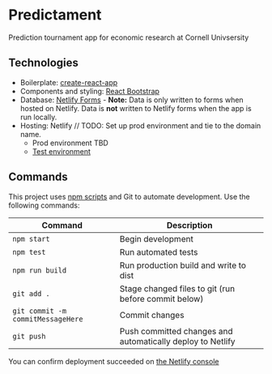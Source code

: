 # Predictament

Prediction tournament app for economic research at Cornell Univsersity

## Technologies

* Boilerplate: [create-react-app](https://github.com/facebookincubator/create-react-app)
* Components and styling: [React Bootstrap](https://react-bootstrap.github.io)
* Database: [Netlify Forms](https://app.netlify.com/sites/predictament-dev/forms) - **Note:** Data is only written to forms when hosted on Netlify. Data is **not** written to Netlify forms when the app is run locally.
* Hosting: Netlify
  // TODO: Set up prod environment and tie to the domain name.
  * Prod environment TBD
  * [Test environment](https://predictament-dev.netlify.com/)

## Commands

This project uses [npm scripts](https://www.pluralsight.com/courses/npm-build-tool-introduction) and Git to automate development. Use the following commands:

| Command                           | Description                                                |
| --------------------------------- | ---------------------------------------------------------- |
| `npm start`                       | Begin development                                          |
| `npm test`                        | Run automated tests                                        |
| `npm run build`                   | Run production build and write to dist                     |
| `git add .`                       | Stage changed files to git (run before commit below)       |
| `git commit -m commitMessageHere` | Commit changes                                             |
| `git push`                        | Push committed changes and automatically deploy to Netlify |

You can confirm deployment succeeded on [the Netlify console](https://app.netlify.com/sites/predictament-dev/deploys)
